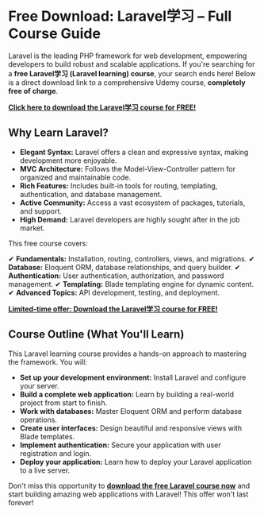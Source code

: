 # Free Download: Laravel学习 – Full Course Guide

Laravel is the leading PHP framework for web development, empowering developers to build robust and scalable applications. If you're searching for a **free Laravel学习 (Laravel learning) course**, your search ends here! Below is a direct download link to a comprehensive Udemy course, **completely free of charge**.

[**Click here to download the Laravel学习 course for FREE!**](https://udemywork.com/laravel-xuexi)

## Why Learn Laravel?

*   **Elegant Syntax:** Laravel offers a clean and expressive syntax, making development more enjoyable.
*   **MVC Architecture:** Follows the Model-View-Controller pattern for organized and maintainable code.
*   **Rich Features:** Includes built-in tools for routing, templating, authentication, and database management.
*   **Active Community:** Access a vast ecosystem of packages, tutorials, and support.
*   **High Demand:** Laravel developers are highly sought after in the job market.

This free course covers:

✔ **Fundamentals:** Installation, routing, controllers, views, and migrations.
✔ **Database:** Eloquent ORM, database relationships, and query builder.
✔ **Authentication:** User authentication, authorization, and password management.
✔ **Templating:** Blade templating engine for dynamic content.
✔ **Advanced Topics:** API development, testing, and deployment.

[**Limited-time offer: Download the Laravel学习 course for FREE!**](https://udemywork.com/laravel-xuexi)

## Course Outline (What You'll Learn)

This Laravel learning course provides a hands-on approach to mastering the framework. You will:

*   **Set up your development environment:** Install Laravel and configure your server.
*   **Build a complete web application:** Learn by building a real-world project from start to finish.
*   **Work with databases:** Master Eloquent ORM and perform database operations.
*   **Create user interfaces:** Design beautiful and responsive views with Blade templates.
*   **Implement authentication:** Secure your application with user registration and login.
*   **Deploy your application:** Learn how to deploy your Laravel application to a live server.

Don't miss this opportunity to **[download the free Laravel course now](https://udemywork.com/laravel-xuexi)** and start building amazing web applications with Laravel! This offer won't last forever!
